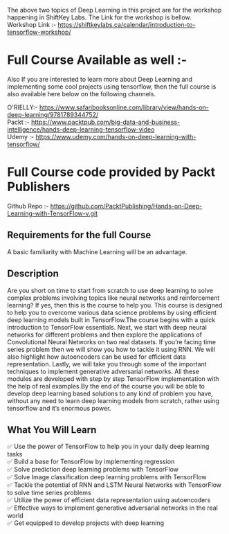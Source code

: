 The above two topics of Deep Learning in this project are for the workshop happening in ShiftKey Labs. The Link for the workshop is bellow.  
Workshop Link :- https://shiftkeylabs.ca/calendar/introduction-to-tensorflow-workshop/

# Full Course Available as well :-
Also If you are interested to learn more about Deep Learning and implementing some cool projects using tensorflow, then the full course is also available here below on the following channels.

O'RIELLY:- https://www.safaribooksonline.com/library/view/hands-on-deep-learning/9781789344752/  
Packt :- https://www.packtpub.com/big-data-and-business-intelligence/hands-deep-learning-tensorflow-video  
Udemy :- https://www.udemy.com/hands-on-deep-learning-with-tensorflow/  

# Full Course code provided by Packt Publishers 
Github Repo :- https://github.com/PacktPublishing/Hands-on-Deep-Learning-with-TensorFlow-v.git

## Requirements for the full Course
A basic familiarity with Machine Learning will be an advantage.


## Description
Are you short on time to start from scratch to use deep learning to solve complex problems involving topics like neural networks and reinforcement learning? If yes, then this is the course to help you. This course is designed to help you to overcome various data science problems by using efficient deep learning models built in TensorFlow.The course begins with a quick introduction to TensorFlow essentials. Next, we start with deep neural networks for different problems and then explore the applications of Convolutional Neural Networks on two real datasets. If you’re facing time series problem then we will show you how to tackle it using RNN. We will also highlight how autoencoders can be used for efficient data representation. Lastly, we will take you through some of the important techniques to implement generative adversarial networks. All these modules are developed with step by step TensorFlow implementation with the help of real examples.By the end of the course you will be able to develop deep learning based solutions to any kind of problem you have, without any need to learn deep learning models from scratch, rather using tensorflow and it’s enormous power.

## What You Will Learn

✅ Use the power of TensorFlow to help you in your daily deep learning tasks  
✅ Build a base for TensorFlow by implementing regression  
✅ Solve prediction deep learning problems with TensorFlow  
✅ Solve Image classification deep learning problems with TensorFlow  
✅ Tackle the potential of RNN and LSTM Neural Networks with TensorFlow to solve time series problems  
✅ Utilize the power of efficient data representation using autoencoders  
✅ Effective ways to implement generative adversarial networks in the real world  
✅ Get equipped to develop projects with deep learning  


